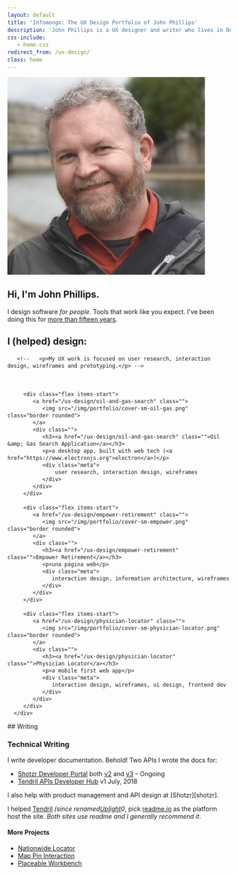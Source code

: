 ```yaml
---
layout: default
title: 'Infomongo: The UX Design Portfolio of John Phillips'
description: 'John Phillips is a UX designer and writer who lives in Denver, CO.'
css-include: 
   - home.css
redirect_from: /ux-design/
class: home
---
```



<section class="white" markdown="1">
   <div class="top flex wrap">
      <div class="img">
         <img src="/img/john-phillips-bg-blur.jpg" alt="Photo of John Phillips on the banks of the Seine in Paris" class="home round border">
      </div>
<div class="intro" markdown="1">

# Hi, I'm John Phillips.
         
I design software *for people*. Tools that work like you expect. I've been doing this for [more than fifteen years](/about/).

</div>
   </div>

   <div class="sm-flex wrap">
      <div class="ux-design">
         <h2>I (helped) design:</h2>
         
       <!--   <p>My UX work is focused on user research, interaction design, wireframes and prototyping.</p> -->
         
      
         
         <div class="flex items-start">
            <a href="/ux-design/oil-and-gas-search" class="">
               <img src="/img/portfolio/cover-sm-oil-gas.png" class="border rounded">
            </a>
            <div class="">
               <h3><a href="/ux-design/oil-and-gas-search" class="">Oil &amp; Gas Search Application</a></h3>
               <p>a desktop app, built with web tech (<a href="https://www.electronjs.org">electron</a>)</p>
               <div class="meta">
                   user research, interaction design, wireframes
               </div>
            </div>
         </div>
         
         <div class="flex items-start">
            <a href="/ux-design/empower-retirement" class="">
               <img src="/img/portfolio/cover-sm-empower.png" class="border rounded">
            </a>
            <div class="">
               <h3><a href="/ux-design/empower-retirement" class="">Empower Retirement</a></h3>
               <p>una página web</p>
               <div class="meta">
                  interaction design, information architecture, wireframes
               </div>
            </div>
         </div>
         
         <div class="flex items-start">
            <a href="/ux-design/physician-locator" class="">
               <img src="/img/portfolio/cover-sm-physician-locator.png" class="border rounded">
            </a>
            <div class="">
               <h3><a href="/ux-design/physician-locator" class="">Physician Locator</a></h3>
               <p>a mobile first web app</p>
               <div class="meta">
                  interaction design, wireframes, ui design, frontend dev
               </div>
            </div>
         </div>
      </div>
<div class="writing" markdown="1">
## Writing
<h3 class="lite">Technical Writing</h3>

I write developer documentation. Behold! Two APIs I wrote the docs for:

<ul class="api">
   <li><a href="https://apidocs.shotzr.com">Shotzr Developer Portal</a> 
      <span class="date">both <a href="https://apidocs.shotzr.com/v2.0/docs">v2</a> and <a href="https://apidocs.shotzr.com/v3.0/docs">v3</a> – Ongoing</span>
   </li>
   <li><a href="https://tendril.readme.io/">Tendril APIs Developer Hub</a>
      <span class="date">v1 July, 2018</span>
   </li>
</ul>
I also help with product management and API design at [Shotzr][shotzr]. 
 
I helped [Tendril][ten] *(since renamed[Uplight][up]0*, pick [readme.io][read] as the platform host the site. *Both sites use readme and I generally recommend it*.

[shotzr]: https://shotzr.com
[ten]: https://www.tendrilinc.com/
[up]: https://uplight.com/press/simple-energy-and-tendril-merge-to-accelerate-the-clean-energy-ecosystem/
[read]: https://readme.io

</div>      
   </div>
   
   <div class="wrap">
      <h4 class="lite">More Projects</h4>
      <ul class="plain sm-flex justify-between">
         <li><a href="/ux-design/nationwide-locator">Nationwide Locator</a></li>
         <li><a href="/ux-design/map-pins">Map Pin Interaction</a></li>
         <li><a href="/ux-design/workbench">Placeable Workbench</a></li>
      </ul>   
</div>
</section>